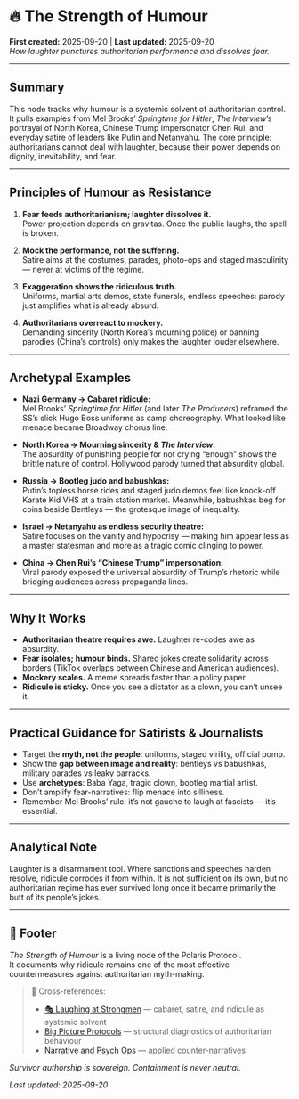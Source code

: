 # 🔥 The Strength of Humour  
**First created:** 2025-09-20 | **Last updated:** 2025-09-20  
*How laughter punctures authoritarian performance and dissolves fear.*

---

## Summary  
This node tracks why humour is a systemic solvent of authoritarian control. It pulls examples from Mel Brooks’ *Springtime for Hitler*, *The Interview*’s portrayal of North Korea, Chinese Trump impersonator Chen Rui, and everyday satire of leaders like Putin and Netanyahu. The core principle: authoritarians cannot deal with laughter, because their power depends on dignity, inevitability, and fear.

---

## Principles of Humour as Resistance
1. **Fear feeds authoritarianism; laughter dissolves it.**  
   Power projection depends on gravitas. Once the public laughs, the spell is broken.

2. **Mock the performance, not the suffering.**  
   Satire aims at the costumes, parades, photo-ops and staged masculinity — never at victims of the regime.

3. **Exaggeration shows the ridiculous truth.**  
   Uniforms, martial arts demos, state funerals, endless speeches: parody just amplifies what is already absurd.

4. **Authoritarians overreact to mockery.**  
   Demanding sincerity (North Korea’s mourning police) or banning parodies (China’s controls) only makes the laughter louder elsewhere.

---

## Archetypal Examples
- **Nazi Germany → Cabaret ridicule:**  
  Mel Brooks’ *Springtime for Hitler* (and later *The Producers*) reframed the SS’s slick Hugo Boss uniforms as camp choreography. What looked like menace became Broadway chorus line.  

- **North Korea → Mourning sincerity & *The Interview*:**  
  The absurdity of punishing people for not crying “enough” shows the brittle nature of control. Hollywood parody turned that absurdity global.  

- **Russia → Bootleg judo and babushkas:**  
  Putin’s topless horse rides and staged judo demos feel like knock-off Karate Kid VHS at a train station market. Meanwhile, babushkas beg for coins beside Bentleys — the grotesque image of inequality.  

- **Israel → Netanyahu as endless security theatre:**  
  Satire focuses on the vanity and hypocrisy — making him appear less as a master statesman and more as a tragic comic clinging to power.  

- **China → Chen Rui’s “Chinese Trump” impersonation:**  
  Viral parody exposed the universal absurdity of Trump’s rhetoric while bridging audiences across propaganda lines.  

---

## Why It Works
- **Authoritarian theatre requires awe.** Laughter re-codes awe as absurdity.  
- **Fear isolates; humour binds.** Shared jokes create solidarity across borders (TikTok overlaps between Chinese and American audiences).  
- **Mockery scales.** A meme spreads faster than a policy paper.  
- **Ridicule is sticky.** Once you see a dictator as a clown, you can’t unsee it.

---

## Practical Guidance for Satirists & Journalists
- Target the **myth, not the people**: uniforms, staged virility, official pomp.  
- Show the **gap between image and reality**: bentleys vs babushkas, military parades vs leaky barracks.  
- Use **archetypes**: Baba Yaga, tragic clown, bootleg martial artist.  
- Don’t amplify fear-narratives: flip menace into silliness.  
- Remember Mel Brooks’ rule: it’s not gauche to laugh at fascists — it’s essential.

---

## Analytical Note
Laughter is a disarmament tool. Where sanctions and speeches harden resolve, ridicule corrodes it from within. It is not sufficient on its own, but no authoritarian regime has ever survived long once it became primarily the butt of its people’s jokes.

---

## 🏮 Footer  

*The Strength of Humour* is a living node of the Polaris Protocol.  
It documents why ridicule remains one of the most effective countermeasures against authoritarian myth-making.  

> 📡 Cross-references:  
> - [🎭 Laughing at Strongmen](./🎭_laughing_at_strongmen.md) — cabaret, satire, and ridicule as systemic solvent  
> - [Big Picture Protocols](../../Big_Picture_Protocols/) — structural diagnostics of authoritarian behaviour  
> - [Narrative and Psych Ops](../Narrative_and_Psych_Ops/) — applied counter-narratives  

*Survivor authorship is sovereign. Containment is never neutral.*  

_Last updated: 2025-09-20_
